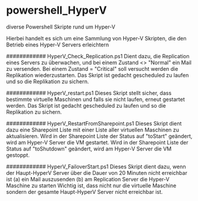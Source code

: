# powershell_HyperV
diverse Powershell Skripte rund um Hyper-V

Hierbei handelt es sich um eine Sammlung von Hyper-V Skripten, die den Betrieb eines Hyper-V Servers erleichtern

############ HyperV_Check_Replication.ps1
Dient dazu, die Replication eines Servers zu überwachen, und bei einem Zustand <> "Normal" ein Mail zu versenden.
Bei einem Zustand = "Critical" soll versucht werden die Replikation wiederzustarten. 
Das Skript ist gedacht gescheduled zu laufen und so die Replikation zu sichern.

############ HyperV_restart.ps1
Dieses Skript stellt sicher, dass bestimmte virtuelle Maschinen und falls sie nicht laufen, erneut gestartet werden.
Das Skript ist gedacht gescheduled zu laufen und so die Replikation zu sichern.

############ HyperV_RestartFromSharepoint.ps1
Dieses Skript dient dazu eine Sharepoint Liste mit einer Liste aller virtuellen Maschinen zu aktualisieren. 
Wird in der Sharepoint Liste der Status auf "toStart" geändert, wird am Hyper-V Server die VM gestartet.
Wird in der Sharepoint Liste der Status auf "toShutdown" geändert, wird am Hyper-V Server die VM gestoppt. 

############ HyperV_FailoverStart.ps1
Dieses Skript dient dazu, wenn der Haupt-HyperV Server über die Dauer von 20 Minuten nicht erreichbar ist
(a) ein Mail auszusenden
(b) am Replication Server die Hyper-V Maschine zu starten
Wichtig ist, dass nicht nur die virtuelle Maschine sondern der gesamte Haupt-HyperV Server nicht erreichbar ist. 
